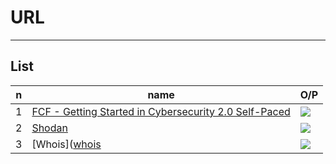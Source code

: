 # URL

---

## List
|n|name|O/P|
|-|----|---|
|1|[FCF - Getting Started in Cybersecurity 2.0 Self-Paced](https://training.fortinet.com/course/view.php?id=39376)|<img src="https://i.imgur.com/K5qaFMv.png">|
|2|[Shodan](https://www.shodan.io/)|<img src="https://i.imgur.com/0aTpj8J.png">|
|3|[Whois]([whois](https://www.whois.com/)|<img src="https://i.imgur.com/j3pp1lA.png">|
